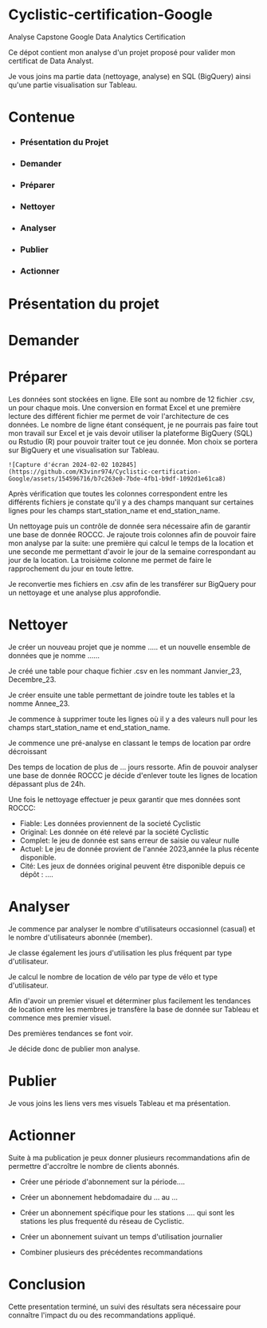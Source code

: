 # Cyclistic-certification-Google
Analyse Capstone Google Data Analytics Certification

Ce dépot contient mon analyse d'un projet proposé pour valider mon certificat de Data Analyst.

Je vous joins ma partie data (nettoyage, analyse) en SQL (BigQuery) ainsi qu'une partie visualisation sur Tableau.

# Contenue
* ### Présentation du Projet
* ### Demander
* ### Préparer
* ### Nettoyer
* ### Analyser
* ### Publier
* ### Actionner


# Présentation du projet


# Demander


# Préparer

Les données sont stockées en ligne. Elle sont au nombre de 12 fichier .csv, un pour chaque mois. Une conversion en format Excel et une première lecture des différent fichier me permet de voir l'architecture de ces données. Le nombre de ligne étant conséquent, je ne pourrais pas faire tout mon travail sur Excel et je vais devoir utiliser la plateforme BigQuery (SQL) ou Rstudio (R) pour pouvoir traiter tout ce jeu donnée. Mon choix se portera sur BigQuery et une visualisation sur Tableau.
```
![Capture d'écran 2024-02-02 102845](https://github.com/K3vinr974/Cyclistic-certification-Google/assets/154596716/b7c263e0-7bde-4fb1-b9df-1092d1e61ca8)

```
Après vérification que toutes les colonnes correspondent entre les différents fichiers je constate qu'il y a des champs manquant sur certaines lignes pour les champs start_station_name et end_station_name. 

Un nettoyage puis un contrôle de donnée sera nécessaire afin de garantir une base de donnée ROCCC. Je rajoute trois colonnes afin de pouvoir faire mon analyse par la suite: une première qui calcul le temps de la location et une seconde me permettant d'avoir le jour de la semaine correspondant au jour de la location. La troisième colonne me permet de faire le rapprochement du jour en toute lettre.

Je reconvertie mes fichiers en .csv afin de les transférer sur BigQuery pour un nettoyage et une analyse plus approfondie. 

# Nettoyer

Je créer un nouveau projet que je nomme ..... et un nouvelle ensemble de données que je nomme ......

 Je créé une table pour chaque fichier .csv en les nommant Janvier_23, Decembre_23. 

Je créer ensuite une table permettant de joindre toute les tables et la nomme Annee_23.

Je commence à supprimer toute les lignes où il y a des valeurs null pour les champs start_station_name et end_station_name. 


Je commence une pré-analyse en classant le temps de location par ordre décroissant


Des temps de location de plus de ... jours ressorte. Afin de pouvoir analyser une base de donnée ROCCC je décide d'enlever toute les lignes de location dépassant plus de 24h.


Une fois le nettoyage effectuer je peux garantir que mes données sont ROCCC:
* Fiable: 
Les données proviennent de la societé Cyclistic
* Original: 
Les donnée on été relevé par la société Cyclistic
* Complet: 
le jeu de donnée est sans erreur de saisie ou valeur nulle
* Actuel: 
Le jeu de donnée provient de l'année 2023,année la plus récente disponible.
* Cité: 
Les jeux de données original peuvent être disponible depuis ce dépôt : ....


# Analyser

Je commence par analyser le nombre d'utilisateurs occasionnel (casual) et le nombre d'utilisateurs abonnée (member). 

Je classe également les jours d'utilisation les plus fréquent par type d'utilisateur.

Je calcul le nombre de location de vélo par type de vélo et type d'utilisateur.

Afin d'avoir un premier visuel et déterminer plus facilement les tendances de location entre les membres je transfère la base de donnée sur Tableau et commence mes premier visuel.

Des premières tendances se font voir.



Je décide donc de publier mon analyse.

# Publier

Je vous joins les liens vers mes visuels Tableau et ma présentation.



# Actionner

Suite à ma publication je peux donner plusieurs recommandations afin de permettre d'accroître le nombre de clients abonnés.

* Créer une période d'abonnement sur la période....

* Créer un abonnement hebdomadaire du ... au ...

* Créer un abonnement spécifique pour les stations .... qui sont les stations les plus frequenté du réseau de Cyclistic.

* Créer un abonnement suivant un temps d'utilisation journalier

* Combiner plusieurs des précédentes recommandations


# Conclusion
Cette presentation terminé, un suivi des résultats sera nécessaire pour connaître l'impact du ou des recommandations appliqué.
